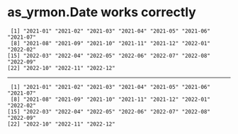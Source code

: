 # as_yrmon.Date works correctly

     [1] "2021-01" "2021-02" "2021-03" "2021-04" "2021-05" "2021-06" "2021-07"
     [8] "2021-08" "2021-09" "2021-10" "2021-11" "2021-12" "2022-01" "2022-02"
    [15] "2022-03" "2022-04" "2022-05" "2022-06" "2022-07" "2022-08" "2022-09"
    [22] "2022-10" "2022-11" "2022-12"

---

     [1] "2021-01" "2021-02" "2021-03" "2021-04" "2021-05" "2021-06" "2021-07"
     [8] "2021-08" "2021-09" "2021-10" "2021-11" "2021-12" "2022-01" "2022-02"
    [15] "2022-03" "2022-04" "2022-05" "2022-06" "2022-07" "2022-08" "2022-09"
    [22] "2022-10" "2022-11" "2022-12"

